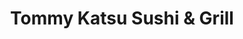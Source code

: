 ---
layout: place
title: "Tommy Katsu Sushi & Grill"
permalink: /california/livermore/tommy-katsu-sushi-grill.html
stateAbbr: CA
stateName: California
cityName: Livermore
seo:
  name: "Tommy Katsu Sushi & Grill"
  type: Restaurant
  links: http://www.tommykatsu.com/
description: "Looking for sushi in Livermore, California? Check out Tommy Katsu Sushi & Grill for a delightful Japanese dining experience. Enjoy a variety of sushi and oth..."
place_id: ChIJH66patLnj4ARnSQg5QTzE-Q
photos:
  - name: >-
      places/ChIJH66patLnj4ARnSQg5QTzE-Q/photos/AeeoHcKWV_p2yjiLr4lf879UifmdiVFuB6KufAJu5A5_QBuGT7WjUVxi_IG1ZiLRjFUKqbYDzJJGxDlSlmmo31AftXGbbPn9RBlkfZkjP3MTDEWewFNmODhZGIkqmzm5ira00-feAPTha7z-w6PdZo-L7hC6wAxUYI7MIGd97Fc3yrvZLN1J2pVXYI_VuhPcTeyIyIGwkbF9n9xHnOyYMWI-29nUPfqZ0IuKPaRdataCWmhyhlG-ztl7bEASq7uJiy8g79uRIVYJBzcd94hyM22RMcJ3EfFLe1mFqRQz7DKuWY5V1g
    widthPx: 4032
    heightPx: 3024
    authorAttributions:
      - displayName: Tommy Katsu Sushi & Grill
        uri: https://maps.google.com/maps/contrib/117135889472789679559
        photoUri: >-
          https://lh3.googleusercontent.com/a-/ALV-UjXVBEsXXDCVDnhdwM9d-nZCZojRcWCj3gKBfwnMQEd35Vb3VMrZ=s100-p-k-no-mo
    flagContentUri: >-
      https://www.google.com/local/imagery/report/?cb_client=maps_api_places.places_api&image_key=!1e10!2sAF1QipPitJXmgx9mV5_zrk4j0WIDT1bbb2DnQx0eaaSf&hl=en-US
    googleMapsUri: >-
      https://www.google.com/maps/place//data=!3m4!1e2!3m2!1sAF1QipPitJXmgx9mV5_zrk4j0WIDT1bbb2DnQx0eaaSf!2e10!4m2!3m1!1s0x808fe7d26aa9ae1f:0xe413f304e520249d
  - name: >-
      places/ChIJH66patLnj4ARnSQg5QTzE-Q/photos/AeeoHcJWUuy6DLu1RKVyRXoxbjJh8Bn3MSI_UWy7Wx2Hmsw4k-Lzp4ngaHpBK852yjIAFiBq238kscRed5yfZK6zUj8g0KCh9sw_E087yQgdJuuDJzj0yTVX3HvamG07VvQHKQFQF92CDCykrMvu42dpygG5SJxDoZ5f3NjXhe979pIFjU_buOafECvni3leMLstcltyK8Pg4fkMYPtzjojraP7veSJimc2Yo7doMQmKIbUmQaNe6N_W6VnXXD39kkYlN4Pag-dVloZiXNcmwljurGh-DQ3wzfQT0MSwYzBElrq_ww
    widthPx: 956
    heightPx: 1026
    authorAttributions:
      - displayName: Tommy Katsu Sushi & Grill
        uri: https://maps.google.com/maps/contrib/117135889472789679559
        photoUri: >-
          https://lh3.googleusercontent.com/a-/ALV-UjXVBEsXXDCVDnhdwM9d-nZCZojRcWCj3gKBfwnMQEd35Vb3VMrZ=s100-p-k-no-mo
    flagContentUri: >-
      https://www.google.com/local/imagery/report/?cb_client=maps_api_places.places_api&image_key=!1e10!2sAF1QipMjqEHbdTk126nBJWn33w0W_sQumZ5R85SSxMNY&hl=en-US
    googleMapsUri: >-
      https://www.google.com/maps/place//data=!3m4!1e2!3m2!1sAF1QipMjqEHbdTk126nBJWn33w0W_sQumZ5R85SSxMNY!2e10!4m2!3m1!1s0x808fe7d26aa9ae1f:0xe413f304e520249d
  - name: >-
      places/ChIJH66patLnj4ARnSQg5QTzE-Q/photos/AeeoHcKqpNwDMFRzdJBJ3isIm0y0uMoQxtmCeq84fyxEJL4uikWAKdrJvXMx2BCMILB3rD3NPzalJSfi_GYkl6SxUDjeX1AgjFB3y6DxSWhWk5Z8AcxXxGHEbNkYumU6uDl2u3_ZL9bzsrtpLgSxHTfZf_iQzg5bzOIo-oyb89MnT_7N7vEvyfeyJzlbb1fVB8clN82xx06KMaMufOQUz2aTyecSUFJ6SvYzedO2z-25BsP2djALVuItw9aFRq4axspVpckrBq0jCwZ4sOMQsXSsqc0u0SWbe5tFbAl9DXXNP1l8LOYHIF8tU_XMlHv8e9UT1gS1A95LhAHEYBk_JvUrFG558fFE5EOFqqamtn0x6CHyg-reQGxlffHo7KsK9M5H4LoHSu_PdwkXtkg3JJUY02zFV4Rffp1bA5qHiVVvqsyCmg
    widthPx: 1920
    heightPx: 1080
    authorAttributions:
      - displayName: Chris Clouser
        uri: https://maps.google.com/maps/contrib/114129939196965297503
        photoUri: >-
          https://lh3.googleusercontent.com/a-/ALV-UjWjNFRb0R6Jl395u9BfAerqpJTFL4NZsW7KETNOXFlS85dWaCU=s100-p-k-no-mo
    flagContentUri: >-
      https://www.google.com/local/imagery/report/?cb_client=maps_api_places.places_api&image_key=!1e10!2sCIHM0ogKEICAgICHjsn0Xg&hl=en-US
    googleMapsUri: >-
      https://www.google.com/maps/place//data=!3m4!1e2!3m2!1sCIHM0ogKEICAgICHjsn0Xg!2e10!4m2!3m1!1s0x808fe7d26aa9ae1f:0xe413f304e520249d
  - name: >-
      places/ChIJH66patLnj4ARnSQg5QTzE-Q/photos/AeeoHcKovE8FZaCQSRBjlx_NyhCEGjPJYGI3R1MZ1GFxVakYmknRAqoXHERroSuPS_kSgYCF3Ub0LDYM7xFGfEBGDQhD0AlxrNkXcAwLOsU6kGL9amJlhiZtdtAwChTNqkcLuclqoDxl8ND576n9ITZWsClA6aDLtJgMB_Y7jkmrIU6zBsod2kgsXQcua5T5vAzqv4hzY9rbmduOhY-tw2I4N5yKR6kWX6NfeIxofubFQIGzEqMCe8YP0vs380q12tbim-O6xuHTDqeRl2dutvdZxt2yQ5psMEn2NslFNW_coj6REA
    widthPx: 1081
    heightPx: 1440
    authorAttributions:
      - displayName: Tommy Katsu Sushi & Grill
        uri: https://maps.google.com/maps/contrib/117135889472789679559
        photoUri: >-
          https://lh3.googleusercontent.com/a-/ALV-UjXVBEsXXDCVDnhdwM9d-nZCZojRcWCj3gKBfwnMQEd35Vb3VMrZ=s100-p-k-no-mo
    flagContentUri: >-
      https://www.google.com/local/imagery/report/?cb_client=maps_api_places.places_api&image_key=!1e10!2sAF1QipOrqP1gmfF0W8Ie0W_stmkYLg3DSZUVbzQpQi3N&hl=en-US
    googleMapsUri: >-
      https://www.google.com/maps/place//data=!3m4!1e2!3m2!1sAF1QipOrqP1gmfF0W8Ie0W_stmkYLg3DSZUVbzQpQi3N!2e10!4m2!3m1!1s0x808fe7d26aa9ae1f:0xe413f304e520249d
  - name: >-
      places/ChIJH66patLnj4ARnSQg5QTzE-Q/photos/AeeoHcISsmoD1kgZEr58TaBKtF5lp9m-oQ_qFsfBCLgQIhowcEI6cWG2eXPLXCT_Erq6elR7OFRJwA-XMq6JIPzKGFp0h2y6mk08D3Tn1ksZ8ebL5Ytj9t3IUWSpL_njD1kA1YlqqYR_aZ98E7bFHpK-k4ZUnJQPOtR29T2HIcs54aDs5I9MEYSbJT3FAp0UlIstj83GnYPVwgeK3Nc4wl1-pj7VTosLyfammoHulRrIiKfMyFyzEJMfhNtB0wHRohIo-VXpEBY5VYUGB-k946j3c56gUUZPRPLVMgekEykLbEo2SA
    widthPx: 1106
    heightPx: 1453
    authorAttributions:
      - displayName: Tommy Katsu Sushi & Grill
        uri: https://maps.google.com/maps/contrib/117135889472789679559
        photoUri: >-
          https://lh3.googleusercontent.com/a-/ALV-UjXVBEsXXDCVDnhdwM9d-nZCZojRcWCj3gKBfwnMQEd35Vb3VMrZ=s100-p-k-no-mo
    flagContentUri: >-
      https://www.google.com/local/imagery/report/?cb_client=maps_api_places.places_api&image_key=!1e10!2sAF1QipOVgwXvkqM990CLlAZSnAm6EitpTjbFc4uccENV&hl=en-US
    googleMapsUri: >-
      https://www.google.com/maps/place//data=!3m4!1e2!3m2!1sAF1QipOVgwXvkqM990CLlAZSnAm6EitpTjbFc4uccENV!2e10!4m2!3m1!1s0x808fe7d26aa9ae1f:0xe413f304e520249d
  - name: >-
      places/ChIJH66patLnj4ARnSQg5QTzE-Q/photos/AeeoHcLiztT2cwo3MH2FACrAH6JttgppNSE9RRTcmbz6Fy8KhTwh9xtaHAt9dGMEPCX4aMR0Hh-jQTrVnaSLvkVRRvU8WnE6TqNCK_aLnnXxJsWMTkGrtBXf6tb9gKe-zZFDfqixQerU3hC4qaBAR_ywssCEx1Crb75HW1QrrZahRM8Zd_aVBjX5UuLEJUEkOGpPQswegBVso0aLHBvkiEWE59nuS29QZC7Pas-7gKeAa8693_uVIG3M7qzp5HuHUysSX1oduXBvaelulIN94-f4E6TXDmvf6Wk2vjGiRKAdsyH4og
    widthPx: 1917
    heightPx: 1917
    authorAttributions:
      - displayName: Tommy Katsu Sushi & Grill
        uri: https://maps.google.com/maps/contrib/117135889472789679559
        photoUri: >-
          https://lh3.googleusercontent.com/a-/ALV-UjXVBEsXXDCVDnhdwM9d-nZCZojRcWCj3gKBfwnMQEd35Vb3VMrZ=s100-p-k-no-mo
    flagContentUri: >-
      https://www.google.com/local/imagery/report/?cb_client=maps_api_places.places_api&image_key=!1e10!2sAF1QipP6e5TUTev2aRTNiWz-ROHotqHIUHWhcDWgtVE9&hl=en-US
    googleMapsUri: >-
      https://www.google.com/maps/place//data=!3m4!1e2!3m2!1sAF1QipP6e5TUTev2aRTNiWz-ROHotqHIUHWhcDWgtVE9!2e10!4m2!3m1!1s0x808fe7d26aa9ae1f:0xe413f304e520249d
  - name: >-
      places/ChIJH66patLnj4ARnSQg5QTzE-Q/photos/AeeoHcKD1slzI6gVmdCctv34vNi-PDAdYKzs-5vV1lXVGZOVkvZCo0T1owcQ9C215G3fg-C29maEcbUCTS1ldMpkIx_bqvi-ZVqv8Vs0cM4WuE6ISOlPQs9HtkykqpdJf1wcRcGMQzCAllUn5IqiykSzXmZUqvdPQqCko9_O0qE5dMJ1G5r70mtElKCe9_sISlWLpoE2nl3UEpFaHrRn70zsiQCN4N2utBSuSi9ij165fbJE60wz229hKM37mn7KX7WGobKuzFTfn5MqdtlMKk1t6isGrZvxS_YosPRHg4_c4ACZbRIjhazX00QjoHqRphQqDiSSvW1WHCHiSFEvmuJpERUTd8q17uGxwaGo0u4NKCKxA-nk9-bOK8R-JmxWz-z-tD4L9G3VslgzcVH5K1hnenxBufoQOZ_vLQY8-xx8jr0
    widthPx: 3024
    heightPx: 4032
    authorAttributions:
      - displayName: Venkatesh Nannan
        uri: https://maps.google.com/maps/contrib/106535696042665151954
        photoUri: >-
          https://lh3.googleusercontent.com/a-/ALV-UjVWJTf1FlxbEwnqLWAgkSI9njT3EdGPKBXP3eA8oyd3LLCv6Tvh=s100-p-k-no-mo
    flagContentUri: >-
      https://www.google.com/local/imagery/report/?cb_client=maps_api_places.places_api&image_key=!1e10!2sCIHM0ogKEICAgIDb_8SfWQ&hl=en-US
    googleMapsUri: >-
      https://www.google.com/maps/place//data=!3m4!1e2!3m2!1sCIHM0ogKEICAgIDb_8SfWQ!2e10!4m2!3m1!1s0x808fe7d26aa9ae1f:0xe413f304e520249d
  - name: >-
      places/ChIJH66patLnj4ARnSQg5QTzE-Q/photos/AeeoHcKGPmqfuto0jD5CK2lGcg_K_j0fF25EZG_lyw7g58dKeZZ2CiWwJRNayvC7-sBBUUM2v8ZlpgPKm0QPXZD-ef-50edonnmUZDFrYK4q3yiJ6p7wX9FK4WBP5Cb2CfHmaBiF2WxDj1UOhkKhP0m-eg75kqoskujaDQ4R2NT0h0YRwd551v5scxh9_oqyMDomwSXP6TmN-EMrXfzCYSPHAQgU159Bd7qWV5BVK4Rb9faKUbeErfrPQOC9AJYj115_KtuIQiBespHfjnaZgZnskPUqRvegJXjnBfVQNqE2mFz4jix2JkzGNz0gXSklCSJS5v47-uGPmh0iCLbtVW-EDHn1TwpYCIPim774DaSLO7RB4F0q62llZYN-THe3lH_Wd0u_G26G_EvUVT_kuVXO8DWnNvrTPaVHp5obDCOlQC1Pzjs
    widthPx: 4000
    heightPx: 3000
    authorAttributions:
      - displayName: Amir Ahmed Asif
        uri: https://maps.google.com/maps/contrib/117597793051200825990
        photoUri: >-
          https://lh3.googleusercontent.com/a-/ALV-UjVDD6LrYHpMQShFZTwm1zdKw01hDzWn_VvckpRf0adeiPr0f4rFow=s100-p-k-no-mo
    flagContentUri: >-
      https://www.google.com/local/imagery/report/?cb_client=maps_api_places.places_api&image_key=!1e10!2sCIHM0ogKEICAgIDhidfijAE&hl=en-US
    googleMapsUri: >-
      https://www.google.com/maps/place//data=!3m4!1e2!3m2!1sCIHM0ogKEICAgIDhidfijAE!2e10!4m2!3m1!1s0x808fe7d26aa9ae1f:0xe413f304e520249d
  - name: >-
      places/ChIJH66patLnj4ARnSQg5QTzE-Q/photos/AeeoHcJbfXBmCznOxbCKq0YhQjCglxHj4Mb3bBXmQy8sBZgcjf7Ia77Fwi8EE1yu7VAGURsIbsIY387mbmaUVcON42deXHihjcZ7HuJWDa3R9AqPAeQJPBG_PIiPJf5JxuvNGSTqbN1NN26AVLm9RZv5ZVBSz_g_7fI8jInibNMM9451BUTFO1dUru8ObHZSqq7p6OOzOh4GDgg8iodPoAgTXq8zbqXlqLUoJnQ845UttIodXyzNa5CcIxHKeEcM_z4YOvpP1M8UsGgvZnSANIXKyqiQqjcQkdndGevnwAEZ1EKrPzoJ0lKU_pkrdwG3hskCJz4JkmHFk4oHrNvGbqnVCSlusp7KRzkchzrqGpnPEFiBc0dooD5vz02ag_bLH1o3AAxrQoE1FxE8lQYQum2mlrLhz1-kL60J8ZI0kouc43KICg
    widthPx: 4000
    heightPx: 3000
    authorAttributions:
      - displayName: Amir Ahmed Asif
        uri: https://maps.google.com/maps/contrib/117597793051200825990
        photoUri: >-
          https://lh3.googleusercontent.com/a-/ALV-UjVDD6LrYHpMQShFZTwm1zdKw01hDzWn_VvckpRf0adeiPr0f4rFow=s100-p-k-no-mo
    flagContentUri: >-
      https://www.google.com/local/imagery/report/?cb_client=maps_api_places.places_api&image_key=!1e10!2sCIHM0ogKEICAgIDh_a-APQ&hl=en-US
    googleMapsUri: >-
      https://www.google.com/maps/place//data=!3m4!1e2!3m2!1sCIHM0ogKEICAgIDh_a-APQ!2e10!4m2!3m1!1s0x808fe7d26aa9ae1f:0xe413f304e520249d
  - name: >-
      places/ChIJH66patLnj4ARnSQg5QTzE-Q/photos/AeeoHcKK5YNpYji4hKE9OUoaGO2uz2kOdflWw5jCQmjTFhN0DBg2jjNwc5VWEEauSvIhNWcG3AUsC3jQ0fB7ABfR7Zrws8yZiDYEa72jO8wARcnYYCYPuS_3MyHn169iGkQW0FrC4KmkCWocl663dD-Tq3lF1IBxvXR7C0GVS4f8BiN6-T2iBMWnN8P5lWjnN8H_6IYaXdj-tIAAADh3lAqdwtmaNt2P56FzpiKGTN3_Q0cybEepaCjc241kz9KnIntIpFMwDpuJohWWas8oWE7i8msf6z5cNIslMhb7ricXFz1INA
    widthPx: 933
    heightPx: 709
    authorAttributions:
      - displayName: Tommy Katsu Sushi & Grill
        uri: https://maps.google.com/maps/contrib/117135889472789679559
        photoUri: >-
          https://lh3.googleusercontent.com/a-/ALV-UjXVBEsXXDCVDnhdwM9d-nZCZojRcWCj3gKBfwnMQEd35Vb3VMrZ=s100-p-k-no-mo
    flagContentUri: >-
      https://www.google.com/local/imagery/report/?cb_client=maps_api_places.places_api&image_key=!1e10!2sAF1QipOzSqUcpV4M7cNnViqw_Y_qREmfbfPtfoU3drbp&hl=en-US
    googleMapsUri: >-
      https://www.google.com/maps/place//data=!3m4!1e2!3m2!1sAF1QipOzSqUcpV4M7cNnViqw_Y_qREmfbfPtfoU3drbp!2e10!4m2!3m1!1s0x808fe7d26aa9ae1f:0xe413f304e520249d
address: 2476 Las Positas Rd, Livermore, CA 94551, USA
street: 2476 Las Positas Rd
city: Livermore
state: CA
zip: '94551'
country: USA
neighborhood: null
latitude: '37.699832'
longitude: '-121.772127'
accessibility_options:
  wheelchairAccessibleParking: true
  wheelchairAccessibleEntrance: true
  wheelchairAccessibleRestroom: true
  wheelchairAccessibleSeating: true
business_status: OPERATIONAL
name: Tommy Katsu Sushi & Grill
google_maps_links:
  directionsUri: >-
    https://www.google.com/maps/dir//''/data=!4m7!4m6!1m1!4e2!1m2!1m1!1s0x808fe7d26aa9ae1f:0xe413f304e520249d!3e0
  placeUri: https://maps.google.com/?cid=16434746667554579613
  writeAReviewUri: >-
    https://www.google.com/maps/place//data=!4m3!3m2!1s0x808fe7d26aa9ae1f:0xe413f304e520249d!12e1
  reviewsUri: >-
    https://www.google.com/maps/place//data=!4m4!3m3!1s0x808fe7d26aa9ae1f:0xe413f304e520249d!9m1!1b1
  photosUri: >-
    https://www.google.com/maps/place//data=!4m3!3m2!1s0x808fe7d26aa9ae1f:0xe413f304e520249d!10e5
primary_type: Sushi Restaurant
opening_hours:
  regular: null
  current: null
secondary_opening_hours:
  regular:
    weekdayDescriptions: null
    type: null
  current:
    weekdayDescriptions: null
    type: null
phone: (925) 583-5289
price_level: PRICE_LEVEL_MODERATE
price_range: null
rating: '4.5'
rating_count: 192
website: http://www.tommykatsu.com/
reviews: null
parking_options: null
payment_options: null
allow_dogs: null
curbside_pickup: null
delivery: null
dine_in: null
good_for_children: null
good_for_groups: null
good_for_sports: null
live_music: null
menu_for_children: null
outdoor_seating: null
reservable: null
restroom: null
serves_beer: null
serves_breakfast: null
serves_brunch: null
serves_cocktails: null
serves_coffee: null
serves_dinner: null
serves_dessert: null
serves_lunch: null
serves_vegetarian_food: null
serves_wine: null
takeout: null
summary: null

---